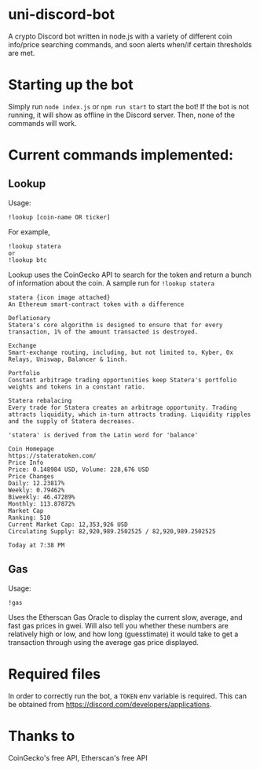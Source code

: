 # uni-discord-bot
A crypto Discord bot written in node.js with a variety of different coin info/price searching commands, and soon alerts when/if certain thresholds are met.

# Starting up the bot

Simply run `node index.js` or `npm run start` to start the bot! If the bot is not running, it will show as offline in the Discord server. Then, none of the commands will work.

# Current commands implemented:

## Lookup

Usage:
```
!lookup [coin-name OR ticker]
```

For example,

```
!lookup statera
or
!lookup btc
```

Lookup uses the CoinGecko API to search for the token and return a bunch of information about the coin. A sample run for `!lookup statera`

```
statera {icon image attached}
An Ethereum smart-contract token with a difference

Deflationary
Statera's core algorithm is designed to ensure that for every transaction, 1% of the amount transacted is destroyed.

Exchange
Smart-exchange routing, including, but not limited to, Kyber, 0x Relays, Uniswap, Balancer & 1inch.

Portfolio
Constant arbitrage trading opportunities keep Statera's portfolio weights and tokens in a constant ratio.

Statera rebalacing
Every trade for Statera creates an arbitrage opportunity. Trading attracts liquidity, which in-turn attracts trading. Liquidity ripples and the supply of Statera decreases.

'statera' is derived from the Latin word for 'balance'

Coin Homepage
https://stateratoken.com/
Price Info
Price: 0.148984 USD, Volume: 228,676 USD
Price Changes
Daily: 12.23817%
Weekly: 0.79462%
Biweekly: 46.47289%
Monthly: 113.87872%
Market Cap
Ranking: 510
Current Market Cap: 12,353,926 USD
Circulating Supply: 82,920,989.2502525 / 82,920,989.2502525

Today at 7:38 PM
```

## Gas

Usage:
```
!gas
```

Uses the Etherscan Gas Oracle to display the current slow, average, and fast gas prices in gwei. Will also tell you whether these numbers are relatively high or low, and how long (guesstimate) it would take to get a transaction through using the average gas price displayed.

# Required files

In order to correctly run the bot, a `TOKEN` env variable is required. This can be obtained from https://discord.com/developers/applications.

# Thanks to

CoinGecko's free API, Etherscan's free API
